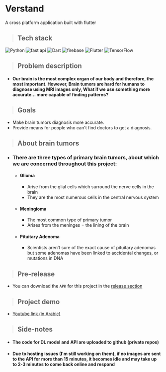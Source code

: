 # Verstand
 A cross platform application built with flutter
 
>## Tech stack
![Python](https://img.shields.io/badge/python-3670A0?style=flat&logo=python&logoColor=ffdd54) ![fast api](https://img.shields.io/badge/-fastapi-grey) ![Dart](https://img.shields.io/badge/dart-%230175C2.svg?style=flat&logo=dart&logoColor=white) ![firebase](https://img.shields.io/badge/-firebase-orange) ![Flutter](https://img.shields.io/badge/Flutter-%2302569B.svg?style=flat&logo=Flutter&logoColor=white) ![TensorFlow](https://img.shields.io/badge/TensorFlow-%23FF6F00.svg?style=flat&logo=TensorFlow&logoColor=white)

>## Problem description

- #### Our brain is the most complex organ of our body and therefore, the most important. However, Brain tumors are hard for humans to diagnose using MRI images only, What if we use something more accurate... more capable of finding patterns?

>## Goals

- Make brain tumors diagnosis more accurate.
- Provide means for people who can't find doctors to get a diagnosis.

>## About brain tumors

- ### There are three types of primary brain tumors, about which we are concerned throughout this project:
  - #### Glioma
    - Arise from the glial cells which surround the nerve cells in the brain
    - They are the most numerous cells in the central nervous system
  - #### Meningioma
    - The most common type of primary tumor
    - Arises from the meninges = the lining of the brain
  - #### Pituitary Adenoma
    - Scientists aren’t sure of the exact cause of pituitary adenomas but some adenomas have been linked to accidental changes, or mutations in DNA
>## Pre-release
- You can download the `APK` for this project in the [release section](https://github.com/IinjyI/Verstand/releases/tag/V0.1)

>## Project demo
- [Youtube link (in Arabic)](https://youtu.be/5okl9z6aVwc)


>## Side-notes
- #### The code for DL model and API are uploaded to github (private repos)
- #### Due to hosting issues (I'm still working on them), if no images are sent to the API for more than 15 minutes, it becomes idle and may take up to 2-3 minutes to come back online and respond
